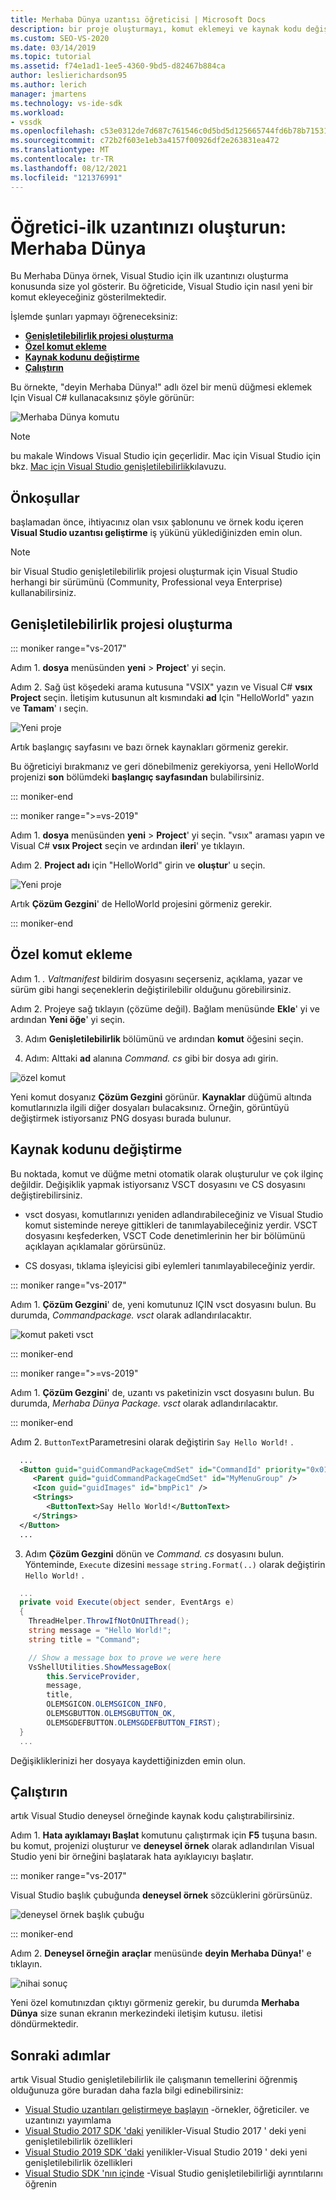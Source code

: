 ```yaml
---
title: Merhaba Dünya uzantısı öğreticisi | Microsoft Docs
description: bir proje oluşturmayı, komut eklemeyi ve kaynak kodu değiştirmeyi içeren Visual Studio bir uzantı olarak yeni bir komut eklemeyi öğrenin.
ms.custom: SEO-VS-2020
ms.date: 03/14/2019
ms.topic: tutorial
ms.assetid: f74e1ad1-1ee5-4360-9bd5-d82467b884ca
author: leslierichardson95
ms.author: lerich
manager: jmartens
ms.technology: vs-ide-sdk
ms.workload:
- vssdk
ms.openlocfilehash: c53e0312de7d687c761546c0d5bd5d125665744fd6b78b71531a2eff749950f1
ms.sourcegitcommit: c72b2f603e1eb3a4157f00926df2e263831ea472
ms.translationtype: MT
ms.contentlocale: tr-TR
ms.lasthandoff: 08/12/2021
ms.locfileid: "121376991"
---
```

# <a name="tutorial---create-your-first-extension-hello-world"></a>Öğretici-ilk uzantınızı oluşturun: Merhaba Dünya

Bu Merhaba Dünya örnek, Visual Studio için ilk uzantınızı oluşturma konusunda size yol gösterir. Bu öğreticide, Visual Studio için nasıl yeni bir komut ekleyeceğiniz gösterilmektedir.

İşlemde şunları yapmayı öğreneceksiniz:

* **[Genişletilebilirlik projesi oluşturma](#create-an-extensibility-project)**
* **[Özel komut ekleme](#add-a-custom-command)**
* **[Kaynak kodunu değiştirme](#modify-the-source-code)**
* **[Çalıştırın](#run-it)**

Bu örnekte, "deyin Merhaba Dünya!" adlı özel bir menü düğmesi eklemek Için Visual C# kullanacaksınız şöyle görünür:

![Merhaba Dünya komutu](media/hello-world-say-hello-world.png)

> [!NOTE]
> bu makale Windows Visual Studio için geçerlidir. Mac için Visual Studio için bkz. [Mac için Visual Studio genişletilebilirlik](/visualstudio/mac/extending-visual-studio-mac-walkthrough)kılavuzu.

## <a name="prerequisites"></a>Önkoşullar

başlamadan önce, ihtiyacınız olan vsıx şablonunu ve örnek kodu içeren **Visual Studio uzantısı geliştirme** iş yükünü yüklediğinizden emin olun.

> [!NOTE]
> bir Visual Studio genişletilebilirlik projesi oluşturmak için Visual Studio herhangi bir sürümünü (Community, Professional veya Enterprise) kullanabilirsiniz.

## <a name="create-an-extensibility-project"></a>Genişletilebilirlik projesi oluşturma

::: moniker range="vs-2017"

Adım 1. **dosya** menüsünden **yeni**  >  **Project**' yi seçin.

Adım 2. Sağ üst köşedeki arama kutusuna "VSIX" yazın ve Visual C# **vsıx Project** seçin. İletişim kutusunun alt kısmındaki **ad** Için "HelloWorld" yazın ve **Tamam**' ı seçin.

![Yeni proje](media/hello-world-new-project.png)

Artık başlangıç sayfasını ve bazı örnek kaynakları görmeniz gerekir.

Bu öğreticiyi bırakmanız ve geri dönebilmeniz gerekiyorsa, yeni HelloWorld projenizi **son** bölümdeki **başlangıç sayfasından** bulabilirsiniz.

::: moniker-end

::: moniker range=">=vs-2019"

Adım 1. **dosya** menüsünden **yeni**  >  **Project**' yi seçin. "vsıx" araması yapın ve Visual C# **vsıx Project** seçin ve ardından **ileri**' ye tıklayın.

Adım 2. **Project adı** için "HelloWorld" girin ve **oluştur**' u seçin.

![Yeni proje](media/hello-world-new-project-2019.png)

Artık **Çözüm Gezgini**' de HelloWorld projesini görmeniz gerekir.

::: moniker-end

## <a name="add-a-custom-command"></a>Özel komut ekleme

Adım 1. *. Valtmanifest* bildirim dosyasını seçerseniz, açıklama, yazar ve sürüm gibi hangi seçeneklerin değiştirilebilir olduğunu görebilirsiniz.

Adım 2. Projeye sağ tıklayın (çözüme değil). Bağlam menüsünde **Ekle**' yi ve ardından **Yeni öğe**' yi seçin.

3. Adım **Genişletilebilirlik** bölümünü ve ardından **komut** öğesini seçin.

4. Adım: Alttaki **ad** alanına *Command. cs* gibi bir dosya adı girin.

![özel komut](media/hello-world-vsix-command.png)

Yeni komut dosyanız **Çözüm Gezgini** görünür. **Kaynaklar** düğümü altında komutlarınızla ilgili diğer dosyaları bulacaksınız. Örneğin, görüntüyü değiştirmek istiyorsanız PNG dosyası burada bulunur.

## <a name="modify-the-source-code"></a>Kaynak kodunu değiştirme

Bu noktada, komut ve düğme metni otomatik olarak oluşturulur ve çok ilginç değildir. Değişiklik yapmak istiyorsanız VSCT dosyasını ve CS dosyasını değiştirebilirsiniz.

* vsct dosyası, komutlarınızı yeniden adlandırabileceğiniz ve Visual Studio komut sisteminde nereye gittikleri de tanımlayabileceğiniz yerdir. VSCT dosyasını keşfederken, VSCT Code denetimlerinin her bir bölümünü açıklayan açıklamalar görürsünüz.

* CS dosyası, tıklama işleyicisi gibi eylemleri tanımlayabileceğiniz yerdir.

::: moniker range="vs-2017"

Adım 1. **Çözüm Gezgini**' de, yeni komutunuz IÇIN vsct dosyasını bulun. Bu durumda, *Commandpackage. vsct* olarak adlandırılacaktır.

![komut paketi vsct](media/hello-world-command-package-vsct.png)

::: moniker-end

::: moniker range=">=vs-2019"

Adım 1. **Çözüm Gezgini**' de, uzantı vs paketinizin vsct dosyasını bulun. Bu durumda, *Merhaba Dünya Package. vsct* olarak adlandırılacaktır.

::: moniker-end

Adım 2. `ButtonText`Parametresini olarak değiştirin `Say Hello World!` .

```xml
  ...
  <Button guid="guidCommandPackageCmdSet" id="CommandId" priority="0x0100" type="Button">
     <Parent guid="guidCommandPackageCmdSet" id="MyMenuGroup" />
     <Icon guid="guidImages" id="bmpPic1" />
     <Strings>
        <ButtonText>Say Hello World!</ButtonText>
     </Strings>
  </Button>
  ...
```

3. Adım **Çözüm Gezgini** dönün ve *Command. cs* dosyasını bulun. Yönteminde, `Execute` dizesini `message` `string.Format(..)` olarak değiştirin `Hello World!` .

```csharp
  ...
  private void Execute(object sender, EventArgs e)
  {
    ThreadHelper.ThrowIfNotOnUIThread();
    string message = "Hello World!";
    string title = "Command";

    // Show a message box to prove we were here
    VsShellUtilities.ShowMessageBox(
        this.ServiceProvider,
        message,
        title,
        OLEMSGICON.OLEMSGICON_INFO,
        OLEMSGBUTTON.OLEMSGBUTTON_OK,
        OLEMSGDEFBUTTON.OLEMSGDEFBUTTON_FIRST);
  }
  ...
```

Değişikliklerinizi her dosyaya kaydettiğinizden emin olun.

## <a name="run-it"></a>Çalıştırın

artık Visual Studio deneysel örneğinde kaynak kodu çalıştırabilirsiniz.

Adım 1. **Hata ayıklamayı Başlat** komutunu çalıştırmak için **F5** tuşuna basın. bu komut, projenizi oluşturur ve **deneysel örnek** olarak adlandırılan Visual Studio yeni bir örneğini başlatarak hata ayıklayıcıyı başlatır.

::: moniker range="vs-2017"

Visual Studio başlık çubuğunda **deneysel örnek** sözcüklerini görürsünüz.

![deneysel örnek başlık çubuğu](media/hello-world-exp-instance.png)

::: moniker-end

Adım 2. **Deneysel örneğin** **araçlar** menüsünde **deyin Merhaba Dünya!**' e tıklayın.

![nihai sonuç](media/hello-world-final-result.png)

Yeni özel komutınızdan çıktıyı görmeniz gerekir, bu durumda **Merhaba Dünya** size sunan ekranın merkezindeki iletişim kutusu. iletisi döndürmektedir.

## <a name="next-steps"></a>Sonraki adımlar

artık Visual Studio genişletilebilirlik ile çalışmanın temellerini öğrenmiş olduğunuza göre buradan daha fazla bilgi edinebilirsiniz:

* [Visual Studio uzantıları geliştirmeye başlayın](starting-to-develop-visual-studio-extensions.md) -örnekler, öğreticiler. ve uzantınızı yayımlama
* [Visual Studio 2017 SDK 'daki](what-s-new-in-the-visual-studio-2017-sdk.md) yenilikler-Visual Studio 2017 ' deki yeni genişletilebilirlik özellikleri
* [Visual Studio 2019 SDK 'daki](whats-new-visual-studio-2019-sdk.md) yenilikler-Visual Studio 2019 ' deki yeni genişletilebilirlik özellikleri
* [Visual Studio SDK 'nın içinde](internals/inside-the-visual-studio-sdk.md) -Visual Studio genişletilebilirliği ayrıntılarını öğrenin
